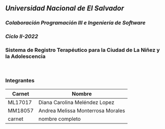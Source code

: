 ## *Universidad Nacional de El Salvador*
### _Colaboración Programación III e Ingeniería de Software_
### _Ciclo II-2022_
### Sistema de Registro Terapéutico para la Ciudad de La Niñez y la Adolescencia
<br>

### Integrantes

| __Carnet__ | __Nombre__                     |
| ---------- | -------------------------------| 
| ML17017 | Diana Carolina Meléndez Lopez     | 
| MM18057 | Andrea Melissa Monterrosa Morales | 
| carnet  | nombre completo                   | 
